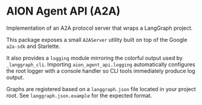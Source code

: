 # AION Agent API (A2A)

Implementation of an A2A protocol server that wraps a LangGraph project.

This package exposes a small `A2AServer` utility built on top of the
Google `a2a-sdk` and Starlette.

It also provides a ``logging`` module mirroring the colorful output used by
``_langgraph_cli``. Importing ``aion_agent_api.logging`` automatically
configures the root logger with a console handler so CLI tools immediately
produce log output.

Graphs are registered based on a ``langgraph.json`` file located in your project
root. See ``langgraph.json.example`` for the expected format.

